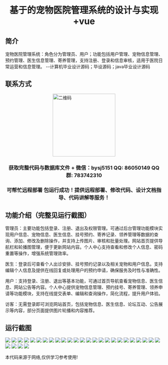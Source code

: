<p><h1 align="center">基于的宠物医院管理系统的设计与实现+vue</h1></p>

## 简介
宠物医院管理系统：角色分为管理员、用户；功能包括用户管理、宠物信息管理、预约管理、医生信息管理、寄养管理，支持注册、登录和信息审核，适用于医院日常运营和信息管理。    --计算机毕业设计源码；毕设源码；java毕业设计源码


## 联系方式
<img src="https://bs-1329754181.cos.ap-shanghai.myqcloud.com/wx.jpg" alt="二维码" style="display: block; margin: 0 auto;" width="200px">
<p><h3 align="center">获取完整代码与数据库文件 + 微信：bysj5151 QQ: 86050149 QQ群: 783742310</h3></p>
<p><h3 align="center">可帮忙远程部署 包运行成功！提供远程部署、修改代码、设计文档指导、代码讲解等服务！</h3></p>

## 功能介绍（完整见运行截图）
管理员：主要功能包括登录、注册、退出及权限管理。可通过后台管理功能模块实现用户信息、宠物信息、医生信息、挂号预约、寄养记录、领养管理等数据的查询、添加、修改及删除操作，并支持上传图片、审核和批量处理。网站首页提供导航栏和轮播图管理，便于更新网站内容。个人中心支持查看和修改个人信息、密码重置等操作，增强系统管理效率。

医生：登录后可查看个人出诊安排、挂号预约记录以及相关宠物和用户信息。支持编辑个人信息及提供在线回复或处理用户的预约申请，确保服务及时性与准确性。

用户：支持登录、注册、退出等基本功能，可通过首页导航查看宠物信息、医生信息、网站公告等内容。个人中心提供宠物信息管理、预约挂号、寄养管理、领养申请等功能模块，支持在线提交表单、编辑和查询操作，简化流程，提升用户体验。

访客：无需登录即可浏览网站首页，包括宠物信息、医生信息、论坛互动、公告展示等内容，部分页面提供图片轮播和内容推荐。


## 运行截图
![](https://bs-1329754181.cos.ap-shanghai.myqcloud.com/ssm/PetHospitalManagementSystem/img/001.jpg)
![](https://bs-1329754181.cos.ap-shanghai.myqcloud.com/ssm/PetHospitalManagementSystem/img/002.jpg)
![](https://bs-1329754181.cos.ap-shanghai.myqcloud.com/ssm/PetHospitalManagementSystem/img/003.jpg)
![](https://bs-1329754181.cos.ap-shanghai.myqcloud.com/ssm/PetHospitalManagementSystem/img/004.jpg)
![](https://bs-1329754181.cos.ap-shanghai.myqcloud.com/ssm/PetHospitalManagementSystem/img/005.jpg)
![](https://bs-1329754181.cos.ap-shanghai.myqcloud.com/ssm/PetHospitalManagementSystem/img/006.jpg)
![](https://bs-1329754181.cos.ap-shanghai.myqcloud.com/ssm/PetHospitalManagementSystem/img/007.jpg)
![](https://bs-1329754181.cos.ap-shanghai.myqcloud.com/ssm/PetHospitalManagementSystem/img/008.jpg)
![](https://bs-1329754181.cos.ap-shanghai.myqcloud.com/ssm/PetHospitalManagementSystem/img/009.jpg)
![](https://bs-1329754181.cos.ap-shanghai.myqcloud.com/ssm/PetHospitalManagementSystem/img/010.jpg)
![](https://bs-1329754181.cos.ap-shanghai.myqcloud.com/ssm/PetHospitalManagementSystem/img/011.jpg)
![](https://bs-1329754181.cos.ap-shanghai.myqcloud.com/ssm/PetHospitalManagementSystem/img/012.jpg)
![](https://bs-1329754181.cos.ap-shanghai.myqcloud.com/ssm/PetHospitalManagementSystem/img/013.jpg)
![](https://bs-1329754181.cos.ap-shanghai.myqcloud.com/ssm/PetHospitalManagementSystem/img/014.jpg)
![](https://bs-1329754181.cos.ap-shanghai.myqcloud.com/ssm/PetHospitalManagementSystem/img/015.jpg)
![](https://bs-1329754181.cos.ap-shanghai.myqcloud.com/ssm/PetHospitalManagementSystem/img/016.jpg)
![](https://bs-1329754181.cos.ap-shanghai.myqcloud.com/ssm/PetHospitalManagementSystem/img/017.jpg)
![](https://bs-1329754181.cos.ap-shanghai.myqcloud.com/ssm/PetHospitalManagementSystem/img/018.jpg)
![](https://bs-1329754181.cos.ap-shanghai.myqcloud.com/ssm/PetHospitalManagementSystem/img/019.jpg)
![](https://bs-1329754181.cos.ap-shanghai.myqcloud.com/ssm/PetHospitalManagementSystem/img/020.jpg)
![](https://bs-1329754181.cos.ap-shanghai.myqcloud.com/ssm/PetHospitalManagementSystem/img/021.jpg)
![](https://bs-1329754181.cos.ap-shanghai.myqcloud.com/ssm/PetHospitalManagementSystem/img/022.jpg)
![](https://bs-1329754181.cos.ap-shanghai.myqcloud.com/ssm/PetHospitalManagementSystem/img/023.jpg)
![](https://bs-1329754181.cos.ap-shanghai.myqcloud.com/ssm/PetHospitalManagementSystem/img/024.jpg)
![](https://bs-1329754181.cos.ap-shanghai.myqcloud.com/ssm/PetHospitalManagementSystem/img/025.jpg)
![](https://bs-1329754181.cos.ap-shanghai.myqcloud.com/ssm/PetHospitalManagementSystem/img/026.jpg)
![](https://bs-1329754181.cos.ap-shanghai.myqcloud.com/ssm/PetHospitalManagementSystem/img/027.jpg)
![](https://bs-1329754181.cos.ap-shanghai.myqcloud.com/ssm/PetHospitalManagementSystem/img/028.jpg)
![](https://bs-1329754181.cos.ap-shanghai.myqcloud.com/ssm/PetHospitalManagementSystem/img/029.jpg)

<p>本代码来源于网络,仅供学习参考使用!</p>
